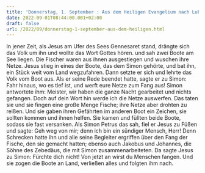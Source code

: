 ```yaml
---
title: 'Donnerstag, 1. September : Aus dem Heiligen Evangelium nach Lukas - Lk 5,1-11.'
date: 2022-09-01T08:44:00.001+02:00
draft: false
url: /2022/09/donnerstag-1-september-aus-dem-heiligen.html
---
```


In jener Zeit, als Jesus am Ufer des Sees Gennesaret stand, drängte sich das Volk um ihn und wollte das Wort Gottes hören. und sah zwei Boote am See liegen. Die Fischer waren aus ihnen ausgestiegen und wuschen ihre Netze. Jesus stieg in eines der Boote, das dem Simon gehörte, und bat ihn, ein Stück weit vom Land wegzufahren. Dann setzte er sich und lehrte das Volk vom Boot aus. Als er seine Rede beendet hatte, sagte er zu Simon: Fahr hinaus, wo es tief ist, und werft eure Netze zum Fang aus! Simon antwortete ihm: Meister, wir haben die ganze Nacht gearbeitet und nichts gefangen. Doch auf dein Wort hin werde ich die Netze auswerfen. Das taten sie und sie fingen eine große Menge Fische; ihre Netze aber drohten zu reißen. Und sie gaben ihren Gefährten im anderen Boot ein Zeichen, sie sollten kommen und ihnen helfen. Sie kamen und füllten beide Boote, sodass sie fast versanken. Als Simon Petrus das sah, fiel er Jesus zu Füßen und sagte: Geh weg von mir; denn ich bin ein sündiger Mensch, Herr! Denn Schrecken hatte ihn und alle seine Begleiter ergriffen über den Fang der Fische, den sie gemacht hatten; ebenso auch Jakobus und Johannes, die Söhne des Zebedäus, die mit Simon zusammenarbeiteten. Da sagte Jesus zu Simon: Fürchte dich nicht! Von jetzt an wirst du Menschen fangen. Und sie zogen die Boote an Land, verließen alles und folgten ihm nach.